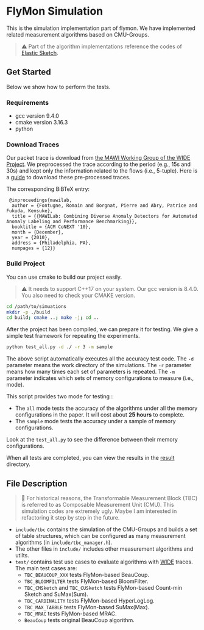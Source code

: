 # FlyMon Simulation

This is the simulation implementation part of flymon. We have implemented related measurement algorithms based on CMU-Groups. 

> ⚠️ Part of the algorithm implementations reference the codes of [Elastic Sketch](https://github.com/BlockLiu/ElasticSketchCode).

## Get Started

Below we show how to perform the tests. 

### Requirements

* gcc version 9.4.0
* cmake version 3.16.3
* python

### Download Traces

Our packet trace is download from [the MAWI Working Group of the WIDE Project](http://mawi.wide.ad.jp/mawi/). 
We preprocessed the trace according to the period (e.g., 15s and 30s) and kept only the information related to the flows (i.e., 5-tuple).
Here is a [guide](./data/README.md) to download these pre-processed traces.

The corresponding BiBTeX entry:
```
 @inproceedings{mawilab,
  author = {Fontugne, Romain and Borgnat, Pierre and Abry, Patrice and Fukuda, Kensuke},
  title = {{MAWILab: Combining Diverse Anomaly Detectors for Automated Anomaly Labeling and Performance Benchmarking}},
  booktitle = {ACM CoNEXT '10},
  month = {December},
  year = {2010},
  address = {Philadelphia, PA},
  numpages = {12}}
```

### Build Project

You can use cmake to build our project easily.

> ⚠️ It needs to support C++17 on your system. Our gcc version is 8.4.0. You also need to check your CMAKE version.

```bash
cd /path/to/simuations
mkdir -p ./build
cd build; cmake ..; make -j; cd ..
```

After the project has been compiled, we can prepare it for testing. We give a simple test framework for repeating the experiments.

```bash
python test_all.py -d ./ -r 3 -m sample
```

The above script automatically executes all the accuracy test code.
The `-d` parameter means the work directory of the simulations.
The `-r` parameter means how many times each set of parameters is repeated.
The `-m` parameter indicates which sets of memory configurations to measure (i.e., mode).

This script provides two mode for testing : 

* The `all` mode tests the accuracy of the algorithms under all the memory configurations in the paper. It will cost about **25 hours** to complete. 
* The `sample` mode tests the accuracy under a sample of memory configurations. 

Look at the `test_all.py` to see the difference between their memory configurations.
 
When all tests are completed, you can view the results in the [result](./result/) directory. 

## File Description

> 🔔 For historical reasons, the Transformable Measurement Block (TBC) is referred to as Composable Measurement Unit (CMU). This simulation codes are extremely ugly. Maybe I am interested in refactoring it step by step in the future.

* `include/tbc` contains the simulation of the CMU-Groups and builds a set of table structures, which can be configured as many measurement algorithms (in `include/tbc_manager.h`).
* The other files in `include/` includes other measurement algorithms and utilts.
* `test/` contains test use cases to evaluate algorithms with [WIDE](http://mawi.wide.ad.jp/mawi/) traces. The main test cases are:
    * `TBC_BEAUCOUP_XXX` tests FlyMon-based BeauCoup.
    * `TBC_BLOOMFILTER` tests FlyMon-based BloomFilter.
    * `TBC_CMSketch` and `TBC_CUSketch` tests FlyMon-based Count-min Sketch and SuMax(Sum).
    * `TBC_CARDINALITY` tests FlyMon-based HyperLogLog.
    * `TBC_MAX_TABBLE` tests FlyMon-based SuMax(Max).
    * `TBC_MRAC` tests FlyMon-based MRAC.
    * `BeauCoup` tests original BeauCoup algorithm.